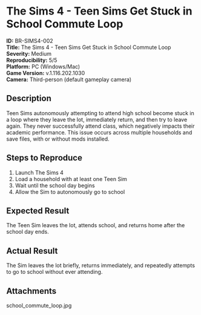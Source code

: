 # The Sims 4 - Teen Sims Get Stuck in School Commute Loop

**ID:** BR-SIMS4-002  
**Title:** The Sims 4 - Teen Sims Get Stuck in School Commute Loop  
**Severity:** Medium  
**Reproducibility:** 5/5  
**Platform:** PC (Windows/Mac)  
**Game Version:** v.1.116.202.1030  
**Camera:** Third-person (default gameplay camera)

## Description

Teen Sims autonomously attempting to attend high school become stuck in a loop where they leave the lot, immediately return, and then try to leave again. They never successfully attend class, which negatively impacts their academic performance. This issue occurs across multiple households and save files, with or without mods installed.

## Steps to Reproduce

1. Launch The Sims 4  
2. Load a household with at least one Teen Sim  
3. Wait until the school day begins  
4. Allow the Sim to autonomously go to school  

## Expected Result

The Teen Sim leaves the lot, attends school, and returns home after the school day ends.

## Actual Result

The Sim leaves the lot briefly, returns immediately, and repeatedly attempts to go to school without ever attending.


## Attachments

school_commute_loop.jpg
